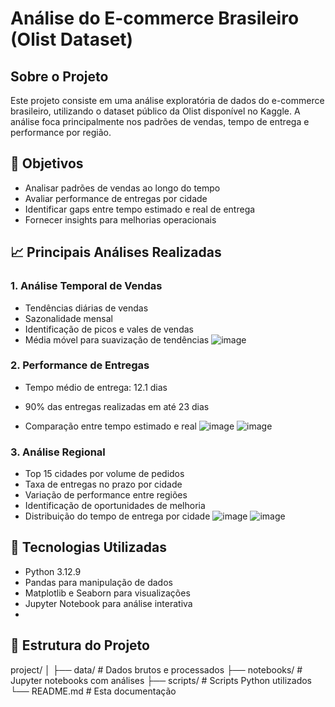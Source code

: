 # Análise do E-commerce Brasileiro (Olist Dataset)

##  Sobre o Projeto
Este projeto consiste em uma análise exploratória de dados do e-commerce brasileiro, utilizando o dataset público da Olist disponível no Kaggle. A análise foca principalmente nos padrões de vendas, tempo de entrega e performance por região.

## 🎯 Objetivos
- Analisar padrões de vendas ao longo do tempo
- Avaliar performance de entregas por cidade
- Identificar gaps entre tempo estimado e real de entrega
- Fornecer insights para melhorias operacionais

## 📈 Principais Análises Realizadas

### 1. Análise Temporal de Vendas
- Tendências diárias de vendas
- Sazonalidade mensal
- Identificação de picos e vales de vendas
- Média móvel para suavização de tendências
  ![image](https://github.com/user-attachments/assets/88874b71-f4be-4231-9beb-91719c6e7687)


### 2. Performance de Entregas
- Tempo médio de entrega: 12.1 dias
- 90% das entregas realizadas em até 23 dias

- Comparação entre tempo estimado e real
  ![image](https://github.com/user-attachments/assets/1cbc146e-f8b9-4378-b93e-898c35eff7a7)
  ![image](https://github.com/user-attachments/assets/99ca635b-2e8b-4984-981b-d9cf95832014)


### 3. Análise Regional
- Top 15 cidades por volume de pedidos
- Taxa de entregas no prazo por cidade
- Variação de performance entre regiões
- Identificação de oportunidades de melhoria
- Distribuição do tempo de entrega por cidade
  ![image](https://github.com/user-attachments/assets/caf1cee7-e994-4e7e-8774-f541b3f84e57)
  ![image](https://github.com/user-attachments/assets/b33e972c-7ddb-46f6-9d6c-bf90acf9fd90)


## 🔧 Tecnologias Utilizadas
- Python 3.12.9
- Pandas para manipulação de dados
- Matplotlib e Seaborn para visualizações
- Jupyter Notebook para análise interativa
- 
## 📁 Estrutura do Projeto
project/
│
├── data/                 # Dados brutos e processados
├── notebooks/           # Jupyter notebooks com análises
├── scripts/            # Scripts Python utilizados
└── README.md           # Esta documentação
